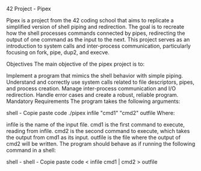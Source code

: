 42 Project - Pipex

Pipex is a project from the 42 coding school that aims to replicate a simplified version of shell piping and redirection. The goal is to recreate how the shell processes commands connected by pipes, redirecting the output of one command as the input to the next. This project serves as an introduction to system calls and inter-process communication, particularly focusing on fork, pipe, dup2, and execve.

Objectives
The main objective of the pipex project is to:

Implement a program that mimics the shell behavior with simple piping.
Understand and correctly use system calls related to file descriptors, pipes, and process creation.
Manage inter-process communication and I/O redirection.
Handle error cases and create a robust, reliable program.
Mandatory Requirements
The program takes the following arguments:

shell - Copie paste code
./pipex infile "cmd1" "cmd2" outfile
Where:

infile is the name of the input file.
cmd1 is the first command to execute, reading from infile.
cmd2 is the second command to execute, which takes the output from cmd1 as its input.
outfile is the file where the output of cmd2 will be written.
The program should behave as if running the following command in a shell:

shell - shell - Copie paste code
< infile cmd1 | cmd2 > outfile
